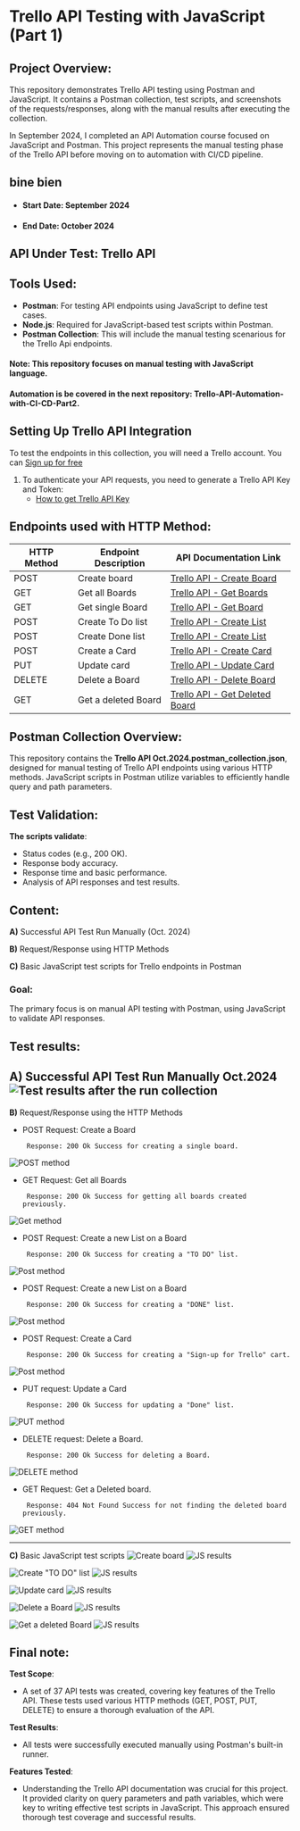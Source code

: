 # Trello API Testing with JavaScript (Part 1)

## Project Overview:
This repository demonstrates Trello API testing using Postman and JavaScript. It contains a Postman collection, test scripts, and screenshots of the requests/responses, along with the manual results after executing the collection.

In September 2024, I completed an API Automation course focused on JavaScript and Postman. This project represents the manual testing phase of the Trello API before moving on to automation with CI/CD pipeline.

bine bien
 ----------------------

- #### Start Date: September 2024
- #### End Date: October 2024

## API Under Test: Trello API

## Tools Used:
- **Postman**: For testing API endpoints using JavaScript to define test cases.
- **Node.js**: Required for JavaScript-based test scripts within Postman.
- **Postman Collection**: This will include the manual testing scenarious for the Trello Api endpoints.

#### Note: This repository focuses on manual testing with JavaScript language.
#### Automation is be covered in the next repository: Trello-API-Automation-with-CI-CD-Part2.

## Setting Up Trello API Integration
To test the endpoints in this collection, you will need a Trello account. You can [Sign up for free]( https://trello.com/)
1. To authenticate your API requests, you need to generate a Trello API Key and Token:
   - [How to get Trello API Key](https://developer.atlassian.com/cloud/trello/guides/rest-api/authorization/)


 ## Endpoints used with HTTP Method:

| HTTP Method | Endpoint Description      | API Documentation Link                                               |  
|-------------|---------------------------|---------------------------------------------------------------------|
| POST        | Create board              | [Trello API - Create Board](https://developer.atlassian.com/cloud/trello/rest/api-group-boards/#api-boards-id-post) |
| GET         | Get all Boards            | [Trello API - Get Boards](https://developer.atlassian.com/cloud/trello/rest/api-group-boards/#api-boards-get)  |
| GET         | Get single Board          | [Trello API - Get Board](https://developer.atlassian.com/cloud/trello/rest/api-group-boards/#api-boards-id-get)  |
| POST        | Create To Do list         | [Trello API - Create List](https://developer.atlassian.com/cloud/trello/rest/api-group-lists/#api-lists-id-post)  |  
| POST        | Create Done list          | [Trello API - Create List](https://developer.atlassian.com/cloud/trello/rest/api-group-lists/#api-lists-id-post)  |  
| POST        | Create a Card             | [Trello API - Create Card](https://developer.atlassian.com/cloud/trello/rest/api-group-cards/#api-cards-id-post)  |  
| PUT         | Update card               | [Trello API - Update Card](https://developer.atlassian.com/cloud/trello/rest/api-group-cards/#api-cards-id-put)  | 
| DELETE      | Delete a Board            | [Trello API - Delete Board](https://developer.atlassian.com/cloud/trello/rest/api-group-boards/#api-boards-id-delete) |  
| GET         | Get a deleted Board       | [Trello API - Get Deleted Board](https://developer.atlassian.com/cloud/trello/rest/api-group-boards/#api-boards-id-get) | 


## Postman Collection Overview:
This repository contains the **Trello API Oct.2024.postman_collection.json**, designed for manual testing of Trello API endpoints using various HTTP methods. JavaScript scripts in Postman utilize variables to efficiently handle query and path parameters.

## Test Validation:
**The scripts validate**:
- Status codes (e.g., 200 OK).
- Response body accuracy.
- Response time and basic performance.
- Analysis of API responses and test results.

## Content:
**A)** Successful API Test Run Manually (Oct. 2024)

**B)** Request/Response using HTTP Methods

**C)** Basic JavaScript test scripts for Trello endpoints in Postman

### Goal:
The primary focus is on manual API testing with Postman, using JavaScript to validate API responses.

## Test results:
**A)** Successful API Test Run Manually Oct.2024
 ![Test results after the run collection](<Run Manually Trello API Collection in Postman.png>)
-------------------------------------------------------------------------
**B)** Request/Response using the HTTP Methods

- POST Request: Create a Board

       Response: 200 Ok Success for creating a single board.
![POST method](images/image-1.png)

- GET Request: Get all Boards

       Response: 200 Ok Success for getting all boards created previously.

![Get method](images/image-2.png)

- POST Request: Create a new List on a Board

       Response: 200 Ok Success for creating a "TO DO" list.
![Post method](images/image-3.png)

- POST Request: Create a new List on a Board

       Response: 200 Ok Success for creating a "DONE" list.
![Post method](images/image-4.png)

- POST Request: Create a Card

       Response: 200 Ok Success for creating a "Sign-up for Trello" cart.
![Post method](images/image-5.png)

- PUT request: Update a Card

       Response: 200 Ok Success for updating a "Done" list.
![PUT method](images/image-6.png)

- DELETE request: Delete a Board.

       Response: 200 Ok Success for deleting a Board.
![DELETE method](images/image-7.png)

- GET Request: Get a Deleted board.

       Response: 404 Not Found Success for not finding the deleted board previously.
![GET method](images/image-8.png)

--------------------------

**C)** Basic JavaScript test scripts
![Create board](images/JS-1.png)
![JS results](images/JS-2.png)

![Create "TO DO" list](images/JS-3.png)
![JS results](images/JS-4.png)

![Update card](images/JS-5.png)
![JS results](images/JS-6.png)

![Delete a Board](images/JS-7.png)
![JS results](images/JS-8.png)

![Get a deleted Board](images/JS-9.png)
![JS results](images/JS-10.png)

## Final note:
 **Test Scope**: 
 - A set of 37 API tests was created, covering key features of the Trello API. These tests used various HTTP methods (GET, POST, PUT, DELETE) to ensure a thorough evaluation of the API.

**Test Results**: 
- All tests were successfully executed manually using Postman's built-in runner.

**Features Tested**:
- Understanding the Trello API documentation was crucial for this project. It provided clarity on query parameters and path variables, which were key to writing effective test scripts in JavaScript. This approach ensured thorough test coverage and successful results.









